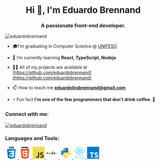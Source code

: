 <h1 align="center">Hi 👋, I'm Eduardo Brennand</h1>
<h3 align="center">A passionate front-end developer.</h3>

<p align="left"> <img src="https://komarev.com/ghpvc/?username=eduardobrennand&label=Profile%20views&color=0e75b6&style=flat" alt="eduardobrennand" /> </p>

- 🎓I'm graduating in Computer Science @ [UNIFESO](https://www.unifeso.edu.br/cursos/graduacao/ciencia-da-computacao)

- 🌱 I’m currently learning **React, TypeScript, Nodejs**

- 👨‍💻 All of my projects are available at [https://github.com/eduardobrennand](https://github.com/eduardobrennand)

- 📫 How to reach me **eduardolirabrennand@gmail.com**

- ⚡ Fun fact **I'm one of the few programmers that don't drink coffee. 🤔**

<h3 align="left">Connect with me:</h3>
<p align="left">
<a href="https://linkedin.com/in/eduardobrennand" target="blank"><img align="center" src="https://raw.githubusercontent.com/rahuldkjain/github-profile-readme-generator/master/src/images/icons/Social/linked-in-alt.svg" alt="eduardobrennand" height="30" width="40" /></a>
</p>

<h3 align="left">Languages and Tools:</h3>
<p align="left"> <a href="https://www.w3schools.com/css/" target="_blank" rel="noreferrer"> <img src="https://raw.githubusercontent.com/devicons/devicon/master/icons/css3/css3-original-wordmark.svg" alt="css3" width="40" height="40"/> </a> <a href="https://www.w3.org/html/" target="_blank" rel="noreferrer"> <img src="https://raw.githubusercontent.com/devicons/devicon/master/icons/html5/html5-original-wordmark.svg" alt="html5" width="40" height="40"/> </a> <a href="https://developer.mozilla.org/en-US/docs/Web/JavaScript" target="_blank" rel="noreferrer"> <img src="https://raw.githubusercontent.com/devicons/devicon/master/icons/javascript/javascript-original.svg" alt="javascript" width="40" height="40"/> </a> <a href="https://nodejs.org" target="_blank" rel="noreferrer"> <img src="https://raw.githubusercontent.com/devicons/devicon/master/icons/nodejs/nodejs-original-wordmark.svg" alt="nodejs" width="40" height="40"/> </a> <a href="https://www.python.org" target="_blank" rel="noreferrer"> <img src="https://raw.githubusercontent.com/devicons/devicon/master/icons/python/python-original.svg" alt="python" width="40" height="40"/> </a> <a href="https://reactjs.org/" target="_blank" rel="noreferrer"> <img src="https://raw.githubusercontent.com/devicons/devicon/master/icons/react/react-original-wordmark.svg" alt="react" width="40" height="40"/> </a> <a href="https://www.typescriptlang.org/" target="_blank" rel="noreferrer"> <img src="https://raw.githubusercontent.com/devicons/devicon/master/icons/typescript/typescript-original.svg" alt="typescript" width="40" height="40"/> </a> </p>
